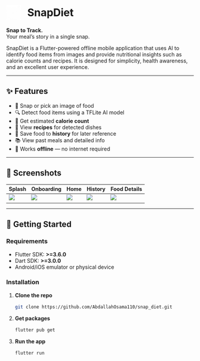 <h1>
  <img src="assets/images/logo_w.png" alt="Logo" width="40" height="40" style="vertical-align: middle; display: inline-block;">
  <span style="vertical-align: middle; display: inline-block; margin-left: 10px;">SnapDiet</span>
</h1>

**Snap to Track.**  
Your meal’s story in a single snap.

SnapDiet is a Flutter-powered offline mobile application that uses AI to identify food items from images and provide nutritional insights such as calorie counts and recipes. It is designed for simplicity, health awareness, and an excellent user experience.

---

## ✨ Features

- 📸 Snap or pick an image of food  
- 🔍 Detect food items using a TFLite AI model  
- 🔢 Get estimated **calorie count**  
- 📖 View **recipes** for detected dishes  
- 💾 Save food to **history** for later reference  
- 📚 View past meals and detailed info  
- 📴 Works **offline** — no internet required

---

## 📱 Screenshots

<!-- Add your own screenshots in a /screenshots folder -->
| Splash | Onboarding | Home | History | Food Details |
|--------|------------|------|---------|--------------|
| <img src="https://drive.google.com/uc?export=view&id=1oVL0Js-3-joY2ZED1UhNptM361TzdR1q" height="400" style="object-fit: contain;"/> | <img src="https://drive.google.com/uc?export=view&id=1otyZcfEytJfUNUTP6oWBoq5zfpUpOBYn" height="400" style="object-fit: contain;"/> | <img src="https://drive.google.com/uc?export=view&id=1oy69j4WqIQUZIdq8mPsyAE1uNoR2DtFl" height="400" style="object-fit: contain;"/> | <img src="https://drive.google.com/uc?export=view&id=1p0yRvRjV0_Vzo0AMCxEOX4ouAuI6IVpe" height="400" style="object-fit: contain;"/> | <img src="https://drive.google.com/uc?export=view&id=1ojlvBs4a4vAqOb6KX4BHZ_7Tqj-VmS7y" height="400" style="object-fit: contain;"/> |


---

## 🚀 Getting Started

### Requirements
- Flutter SDK: **>=3.6.0**
- Dart SDK: **>=3.0.0**
- Android/iOS emulator or physical device

### Installation

1. **Clone the repo**
   ```bash
   git clone https://github.com/AbdallahOsama110/snap_diet.git
2. **Get packages**
   ```bash
   flutter pub get
3. **Run the app**
   ```bash
   flutter run
